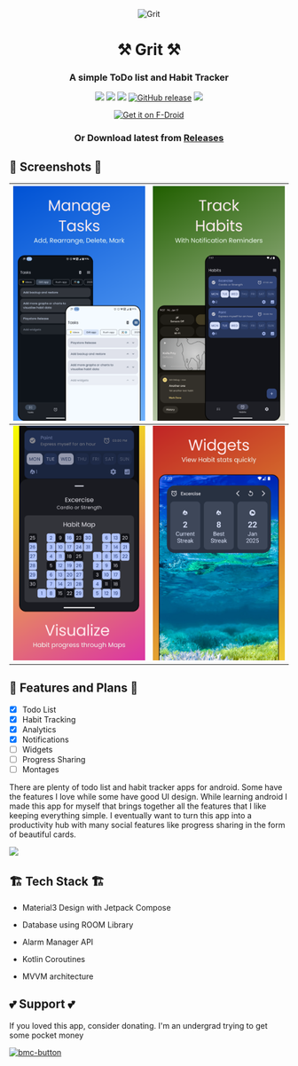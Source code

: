 <div align="center">  

<img src="fastlane/metadata/android/en-US/images/icon.png" alt="Grit" width="200"/>

# ⚒️ Grit ⚒️
### A simple ToDo list and Habit Tracker

</div>

<div align="center"> 
  
![](https://img.shields.io/github/last-commit/shub39/Grit?&style=for-the-badge&logo=github&color=FFB1C8&logoColor=D9E0EE&labelColor=292324)
![](https://img.shields.io/github/repo-size/shub39/Grit?color=CAC992&label=SIZE&logo=googledrive&style=for-the-badge&logoColor=D9E0EE&labelColor=292324)
![](https://img.shields.io/github/stars/shub39/Grit?style=for-the-badge&logo=andela&color=FFB686&logoColor=D9E0EE&labelColor=292324)
[![GitHub release](https://img.shields.io/github/v/release/Shub39/Grit?include_prereleases&logo=github&style=for-the-badge&color=FFB1C8&logoColor=D9E0EE&labelColor=292324)](https://github.com/shub39/Rush/releases)
![](https://img.shields.io/f-droid/v/com.shub39.grit?logo=F-Droid&style=for-the-badge&color=CAC992&logoColor=D9E0EE&labelColor=292324)

[<img src="https://f-droid.org/badge/get-it-on.png"
    alt="Get it on F-Droid"
    height="80">](https://f-droid.org/packages/com.shub39.grit)


### Or Download latest from [Releases](https://github.com/shub39/Grit/releases/latest)

</div>


## 👀 Screenshots 👀

| ![Image 1](fastlane/metadata/android/en-US/images/phoneScreenshots/1.png) | ![Image 2](fastlane/metadata/android/en-US/images/phoneScreenshots/2.png) |
|:-------------------------------------------------------------------------------------------------:|:------------------------------------------------------------------------------------------------:|
| ![Image 3](fastlane/metadata/android/en-US/images/phoneScreenshots/3.png) | ![Image 4](fastlane/metadata/android/en-US/images/phoneScreenshots/4.png) |

## 💫 Features and Plans 💫
- [x] Todo List
- [x] Habit Tracking
- [x] Analytics
- [x] Notifications
- [ ] Widgets
- [ ] Progress Sharing
- [ ] Montages

There are plenty of todo list and habit tracker apps for android. Some have the features I love while some have good UI design.
While learning android I made this app for myself that brings together all the features that I like keeping everything simple. 
I eventually want to turn this app into a productivity hub with many social features like progress sharing in the form of beautiful cards.

[![](https://dcbadge.limes.pink/api/server/https://discord.gg/nxA2hgtEKf)](https://discord.gg/https://discord.gg/nxA2hgtEKf)

## 🏗️ Tech Stack 🏗️
- Material3 Design with Jetpack Compose
  
- Database using ROOM Library
  
- Alarm Manager API

- Kotlin Coroutines

- MVVM architecture 

## 💕 Support 💕
If you loved this app, consider donating. I'm an undergrad trying to get some pocket money

[<img height="80" alt="bmc-button" src="https://github.com/user-attachments/assets/5ed4e619-7341-4346-9186-f7b850ab36ec">](https://www.buymeacoffee.com/shub39)
